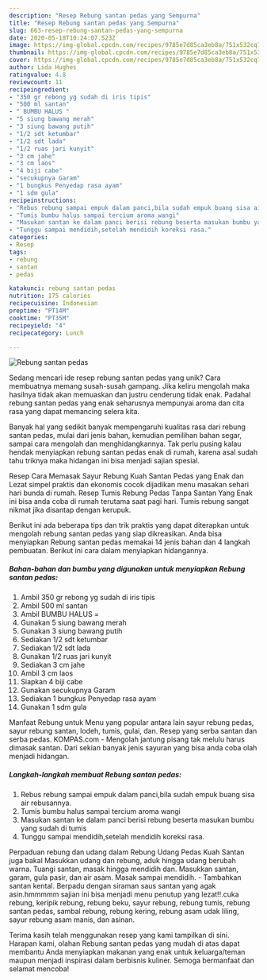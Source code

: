 ```yaml
---
description: "Resep Rebung santan pedas yang Sempurna"
title: "Resep Rebung santan pedas yang Sempurna"
slug: 663-resep-rebung-santan-pedas-yang-sempurna
date: 2020-05-18T10:24:07.523Z
image: https://img-global.cpcdn.com/recipes/9785e7d85ca3eb8a/751x532cq70/rebung-santan-pedas-foto-resep-utama.jpg
thumbnail: https://img-global.cpcdn.com/recipes/9785e7d85ca3eb8a/751x532cq70/rebung-santan-pedas-foto-resep-utama.jpg
cover: https://img-global.cpcdn.com/recipes/9785e7d85ca3eb8a/751x532cq70/rebung-santan-pedas-foto-resep-utama.jpg
author: Lida Hughes
ratingvalue: 4.8
reviewcount: 11
recipeingredient:
- "350 gr rebong yg sudah di iris tipis"
- "500 ml santan"
- " BUMBU HALUS "
- "5 siung bawang merah"
- "3 siung bawang putih"
- "1/2 sdt ketumbar"
- "1/2 sdt lada"
- "1/2 ruas jari kunyit"
- "3 cm jahe"
- "3 cm laos"
- "4 biji cabe"
- "secukupnya Garam"
- "1 bungkus Penyedap rasa ayam"
- "1 sdm gula"
recipeinstructions:
- "Rebus rebung sampai empuk dalam panci,bila sudah empuk buang sisa air rebusannya."
- "Tumis bumbu halus sampai tercium aroma wangi"
- "Masukan santan ke dalam panci berisi rebung beserta masukan bumbu yang sudah di tumis"
- "Tunggu sampai mendidih,setelah mendidih koreksi rasa."
categories:
- Resep
tags:
- rebung
- santan
- pedas

katakunci: rebung santan pedas 
nutrition: 175 calories
recipecuisine: Indonesian
preptime: "PT14M"
cooktime: "PT35M"
recipeyield: "4"
recipecategory: Lunch

---
```



![Rebung santan pedas](https://img-global.cpcdn.com/recipes/9785e7d85ca3eb8a/751x532cq70/rebung-santan-pedas-foto-resep-utama.jpg)

Sedang mencari ide resep rebung santan pedas yang unik? Cara membuatnya memang susah-susah gampang. Jika keliru mengolah maka hasilnya tidak akan memuaskan dan justru cenderung tidak enak. Padahal rebung santan pedas yang enak seharusnya mempunyai aroma dan cita rasa yang dapat memancing selera kita.

Banyak hal yang sedikit banyak mempengaruhi kualitas rasa dari rebung santan pedas, mulai dari jenis bahan, kemudian pemilihan bahan segar, sampai cara mengolah dan menghidangkannya. Tak perlu pusing kalau hendak menyiapkan rebung santan pedas enak di rumah, karena asal sudah tahu triknya maka hidangan ini bisa menjadi sajian spesial.

Resep Cara Memasak Sayur Rebung Kuah Santan Pedas yang Enak dan Lezat simpel praktis dan ekonomis cocok dijadikan menu masakan sehari hari bunda di rumah. Resep Tumis Rebung Pedas Tanpa Santan Yang Enak ini bisa anda coba di rumah terutama saat pagi hari. Tumis rebung sangat nikmat jika disantap dengan kerupuk.


Berikut ini ada beberapa tips dan trik praktis yang dapat diterapkan untuk mengolah rebung santan pedas yang siap dikreasikan. Anda bisa menyiapkan Rebung santan pedas memakai 14 jenis bahan dan 4 langkah pembuatan. Berikut ini cara dalam menyiapkan hidangannya.

<!--inarticleads1-->

##### Bahan-bahan dan bumbu yang digunakan untuk menyiapkan Rebung santan pedas:

1. Ambil 350 gr rebong yg sudah di iris tipis
1. Ambil 500 ml santan
1. Ambil  BUMBU HALUS =
1. Gunakan 5 siung bawang merah
1. Gunakan 3 siung bawang putih
1. Sediakan 1/2 sdt ketumbar
1. Sediakan 1/2 sdt lada
1. Gunakan 1/2 ruas jari kunyit
1. Sediakan 3 cm jahe
1. Ambil 3 cm laos
1. Siapkan 4 biji cabe
1. Gunakan secukupnya Garam
1. Sediakan 1 bungkus Penyedap rasa ayam
1. Gunakan 1 sdm gula


Manfaat Rebung untuk Menu yang popular antara lain sayur rebung pedas, sayur rebung santan, lodeh, tumis, gulai, dan. Resep yang serba santan dan serba pedas. KOMPAS.com - Mengolah jantung pisang tak melulu harus dimasak santan. Dari sekian banyak jenis sayuran yang bisa anda coba olah menjadi hidangan. 

<!--inarticleads2-->

##### Langkah-langkah membuat Rebung santan pedas:

1. Rebus rebung sampai empuk dalam panci,bila sudah empuk buang sisa air rebusannya.
1. Tumis bumbu halus sampai tercium aroma wangi
1. Masukan santan ke dalam panci berisi rebung beserta masukan bumbu yang sudah di tumis
1. Tunggu sampai mendidih,setelah mendidih koreksi rasa.


Perpaduan rebung dan udang dalam Rebung Udang Pedas Kuah Santan juga bakal Masukkan udang dan rebung, aduk hingga udang berubah warna. Tuangi santan, masak hingga mendidih dan. Masukkan santan, garam, gula pasir, dan air asam. Masak sampai mendidih. - Tambahkan santan kental. Berpadu dengan siraman saus santan yang agak asin.hmmmmm sajian ini bisa menjadi menu penutup yang lezat!!.cuka rebung, keripik rebung, rebung beku, sayur rebung, rebung tumis, rebung santan pedas, sambal rebung, rebung kering, rebung asam udak liling, sayur rebung asam manis, dan asinan. 

Terima kasih telah menggunakan resep yang kami tampilkan di sini. Harapan kami, olahan Rebung santan pedas yang mudah di atas dapat membantu Anda menyiapkan makanan yang enak untuk keluarga/teman maupun menjadi inspirasi dalam berbisnis kuliner. Semoga bermanfaat dan selamat mencoba!
